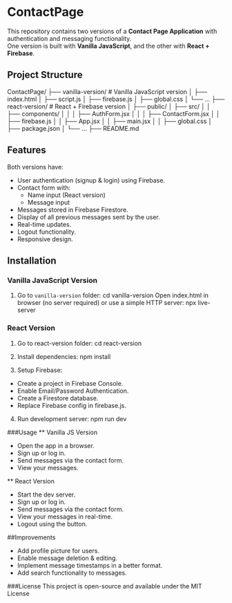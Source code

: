 # ContactPage
This repository contains two versions of a **Contact Page Application** with authentication and messaging functionality.  
One version is built with **Vanilla JavaScript**, and the other with **React + Firebase**.

## Project Structure

ContactPage/
├── vanilla-version/ # Vanilla JavaScript version
│ ├── index.html
│ ├── script.js
│ ├── firebase.js
│ ├── global.css
│ └── ...
├── react-version/ # React + Firebase version
│ ├── public/
│ ├── src/
│ │ ├── components/
│ │ │ ├── AuthForm.jsx
│ │ │ ├── ContactForm.jsx
│ │ ├── firebase.js
│ │ ├── App.jsx
│ │ ├── main.jsx
│ │ ├── global.css
│ ├── package.json
│ └── ...
├── README.md


## Features
Both versions have:

- User authentication (signup & login) using Firebase.
- Contact form with:
  - Name input (React version)
  - Message input
- Messages stored in Firebase Firestore.
- Display of all previous messages sent by the user.
- Real-time updates.
- Logout functionality.
- Responsive design.



## Installation

### Vanilla JavaScript Version
1. Go to `vanilla-version` folder:
   cd vanilla-version
Open index.html in browser (no server required) or use a simple HTTP server:
npx live-server

### React Version
1. Go to react-version folder:
cd react-version

2. Install dependencies:
npm install

3. Setup Firebase:
- Create a project in Firebase Console.
- Enable Email/Password Authentication.
- Create a Firestore database.
- Replace Firebase config in firebase.js.

4. Run development server:
npm run dev


###Usage
** Vanilla JS Version
- Open the app in a browser.
- Sign up or log in.
- Send messages via the contact form.
- View your messages.

** React Version
- Start the dev server.
- Sign up or log in.
- Send messages via the contact form.
- View your messages in real-time.
- Logout using the button.


##Improvements
- Add profile picture for users.
- Enable message deletion & editing.
- Implement message timestamps in a better format.
- Add search functionality to messages.


###License
This project is open-source and available under the MIT License
